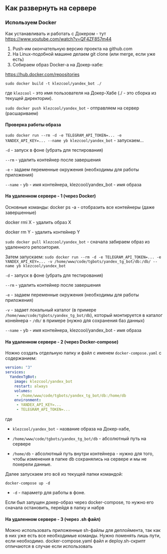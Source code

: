 ## Как развернуть на сервере

### Используем Docker

Как устанавливать и работать с Докером - тут https://www.youtube.com/watch?v=QF4ZF857m44

1. Push-им окончательную версию проекта на github.com
2. На Linux-подобной машине делаем git clone (или merge, если уже есть)
3. Собираем образ Docker-а на Докер-хабе:

https://hub.docker.com/repositories

`sudo docker build -t klezcool/yandex_bot ./`

где `klezcool` - это имя пользователя на Докер-Хабе (./ - это сборка из текущей директории).

`sudo docker push klezcool/yandex_bot` - отправляем на сервер (расшариваем)


#### Проверка работы образа

`sudo docker run --rm -d -e TELEGRAM_API_TOKEN=... -e YANDEX_API_KEY=... --name yb klezcool/yandex_bot` - 
запускаем...

`-d` - запуск в фоне (убрать для тестирования)

`--rm` - удалить контейнер после завершения

`-e` - задаем переменные окружения (необходимы для работы приложения)

`--name` - yb - имя контейнера, klezcool/yandex_bot - имя образа


#### На удаленном сервере - 1 (через Docker)

Основные команды: docker ps -a - отобразить все контейнеры (даже завершенные)

docker rmi X - удалить образ X

docker rm Y - удалить контейнер Y

`sudo docker pull klezcool/yandex_bot` - сначала забираем образ из удаленного репозитория.

Затем запускаем:
`sudo docker run --rm -d -e TELEGRAM_API_TOKEN=... -e YANDEX_API_KEY=... -v /home/www/code/tgbots/yandex_tg_bot/db:/db/ --name yb klezcool/yandex_bot`

`-d` - запуск в фоне (убрать для тестирования)

`--rm` - удалить контейнер после завершения

`-e` - задаем переменные окружения (необходимы для работы приложения)

`-v` - задает локальный каталог (в примере `/home/www/code/tgbots/yandex_tg_bot/db`), который монтируется в каталог конейнера - `/db/` в примере (нужно для сохранения баз данных)

`--name` - yb - имя контейнера, klezcool/yandex_bot - имя образа


#### На удаленном сервере - 2 (через Docker-compose)

Ножно создать отдельную папку и файл с именем `docker-compose.yaml` с содержанием:

```yaml
version: "3"
services:
  YandexTgBot:
    image: klezcool/yandex_bot
    restart: always
    volumes:
     - /home/www/code/tgbots/yandex_tg_bot/db:/home/db
    environment:
     - YANDEX_API_KEY=...
     - TELEGRAM_API_TOKEN=...
```
где

- `klezcool/yandex_bot` - название образа на Докер-хабе,

- `/home/www/code/tgbots/yandex_tg_bot/db` - абсолютный путь на сервере

- `/home/db` - абсолютный путь внутри контейнера - нужно для того, чтобы изменения в папке db сохранялись на сервере и мы не похерели данные.

Далее запускаем это всё из текущей папки командой:

`docker-compose up -d`

- `-d` - параметр для работы в фоне.

Если был запущен докер-образ через docker-compose, то нужно его сначала остановить, перейдя в папку и набрв


#### На удаленном сервере - 3 (через .sh файл)

Можно использовать приложенные sh-файлы для деплоймента, так как в них
уже есть все необходимые команды. Нужно поменять лишь пути, если необходимо.
docker-compose.yaml файл и deploy.sh-скрипт отличаются в случае если использовать 
